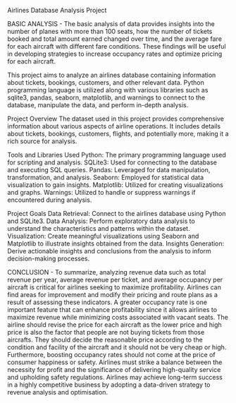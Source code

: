 Airlines Database Analysis Project



BASIC ANALYSIS - 
The basic analysis of data provides insights into the number of planes with more than 100 seats, how the number of tickets booked and total amount earned changed over time, and the average fare for each aircraft with different fare conditions. These findings will be useful in developing strategies to increase occupancy rates and optimize pricing for each aircraft.

This project aims to analyze an airlines database containing information about tickets, bookings, customers, and other relevant data. Python programming language is utilized along with various libraries such as sqlite3, pandas, seaborn, matplotlib, and warnings to connect to the database, manipulate the data, and perform in-depth analysis.

Project Overview
The dataset used in this project provides comprehensive information about various aspects of airline operations. It includes details about tickets, bookings, customers, flights, and potentially more, making it a rich source for analysis.

Tools and Libraries Used
Python: The primary programming language used for scripting and analysis.
SQLite3: Used for connecting to the database and executing SQL queries.
Pandas: Leveraged for data manipulation, transformation, and analysis.
Seaborn: Employed for statistical data visualization to gain insights.
Matplotlib: Utilized for creating visualizations and graphs.
Warnings: Utilized to handle or suppress warnings if encountered during analysis.

Project Goals
Data Retrieval: Connect to the airlines database using Python and SQLite3.
Data Analysis: Perform exploratory data analysis to understand the characteristics and patterns within the dataset.
Visualization: Create meaningful visualizations using Seaborn and Matplotlib to illustrate insights obtained from the data.
Insights Generation: Derive actionable insights and conclusions from the analysis to inform decision-making processes.

CONCLUSION - 
To summarize, analyzing revenue data such as total revenue per year, average revenue per ticket, and average occupancy per aircraft is critical for airlines seeking to maximize profitability. Airlines can find areas for improvement and modify their pricing and route plans as a result of assessing these indicators. A greater occupancy rate is one important feature that can enhance profitability since it allows airlines to maximize revenue while minimizing costs associated with vacant seats. The airline
should revise the price for each aircraft as the lower price and high price is also the factor that people are not buying tickets from those aircrafts. They should decide the reasonable price according to the condition and facility of the aircraft and it should not be very cheap or high. Furthermore, boosting occupancy rates should not come at the price of consumer happiness or safety. Airlines must strike a balance between the necessity for profit and the significance of delivering high-quality service and upholding safety regulations. Airlines may achieve long-term success in a highly competitive business by adopting a data-driven strategy to revenue analysis and optimisation.
